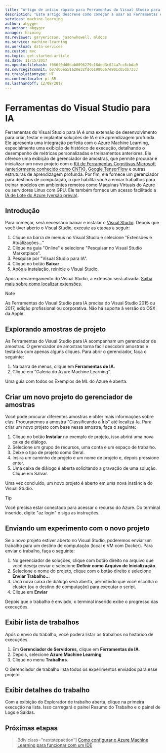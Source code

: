 ```yaml
---
title: "Artigo de início rápido para Ferramentas do Visual Studio para o Machine Learning no Azure | Microsoft Docs"
description: "Este artigo descreve como começar a usar as Ferramentas do Visual Studio para Machine Learning, desde a criação de um experimento e o treinamento de um modelo até a operacionalização de um serviço Web."
services: machine-learning
author: ahgyger
ms.author: ahgyger
manager: haining
ms.reviewer: garyericson, jasonwhowell, mldocs
ms.service: machine-learning
ms.workload: data-services
ms.custom: mvc
ms.topic: get-started-article
ms.date: 11/15/2017
ms.openlocfilehash: f066f0dd0dab0096279c18ded3c024a7cc0cbda0
ms.sourcegitcommit: b07d06ea51a20e32fdc61980667e801cb5db7333
ms.translationtype: HT
ms.contentlocale: pt-BR
ms.lasthandoff: 12/08/2017
---
```

# <a name="visual-studio-tools-for-ai"></a>Ferramentas do Visual Studio para IA
Ferramentas do Visual Studio para IA é uma extensão de desenvolvimento para criar, testar e implantar soluções de IA e de aprendizagem profunda. Ele apresenta uma integração perfeita com o Azure Machine Learning, especialmente uma exibição de histórico de execução, detalhando o desempenho de métricas personalizadas e treinamentos anteriores. Ele oferece uma exibição de gerenciador de amostras, que permite procurar e inicializar um novo projeto com o [Kit de Ferramentas Cognitivas Microsoft (anteriormente conhecido como CNTK)](http://www.microsoft.com/en-us/cognitive-toolkit), [Google TensorFlow](https://www.tensorflow.org) e outras estruturas de aprendizagem profunda. Por fim, ele fornece um gerenciador para destinos de computação, o que habilita você a enviar trabalhos para treinar modelos em ambientes remotos como Máquinas Virtuais do Azure ou servidores Linux com GPU. Ele também fornece um acesso facilitado a [IA de Lote do Azure (versão prévia)](https://docs.microsoft.com/azure/batch-ai/).
 
## <a name="getting-started"></a>Introdução 
Para começar, será necessário baixar e instalar o [Visual Studio](https://www.visualstudio.com/downloads/). Depois que você tiver aberto o Visual Studio, execute as etapas a seguir:
1. Clique na barra de menus no Visual Studio e selecione "Extensões e Atualizações..."
2. Clique na guia "Online" e selecione "Pesquisar no Visual Studio Marketplace".
3. Pesquise por "Visual Studio para IA". 
3. Clique no botão **Baixar** . 
4. Após a instalação, reinicie o Visual Studio. 

Após o recarregamento do Visual Studio, a extensão será ativada. [Saiba mais sobre como localizar extensões](hhttps://docs.microsoft.com/visualstudio/ide/finding-and-using-visual-studio-extensions).

> [!NOTE]
> As Ferramentas do Visual Studio para IA precisa do Visual Studio 2015 ou 2017, edição profissional ou corporativa. Não há suporte à versão do OSX da Apple. 


## <a name="exploring-project-samples"></a>Explorando amostras de projeto
As Ferramentas do Visual Studio para IA acompanham um gerenciador de amostras. O gerenciador de amostras torna fácil descobrir amostras e testá-las com apenas alguns cliques. Para abrir o gerenciador, faça o seguinte:   
1. Na barra de menus, clique em **Ferramentas de IA**.
2. Clique em "Galeria do Azure Machine Learning".

Uma guia com todos os Exemplos de ML do Azure é aberta.

## <a name="creating-a-new-project-from-the-sample-explorer"></a>Criar um novo projeto do gerenciador de amostras 
Você pode procurar diferentes amostras e obter mais informações sobre elas. Procuraremos a amostra "Classificando a Íris" até localizá-la. Para criar um novo projeto com base nessa amostra, faça o seguinte:
1. Clique no botão **Instalar** no exemplo de projeto, isso abrirá uma nova caixa de diálogo. 
2. Selecione um grupo de recursos, uma conta e um espaço de trabalho.
3. Deixe o tipo de projeto como Geral.
4. Insira um caminho de projeto e um nome de projeto e, depois pressione enter. 
5. Uma caixa de diálogo é aberta solicitando a gravação de uma solução. Clique em Salvar. 

Uma vez concluído, um novo projeto é aberto em uma nova instância do Visual Studio. 

> [!TIP]
> Você precisa estar conectado para acessar o recurso do Azure. Do terminal inserido, digite "az login" e siga as instruções. 

## <a name="submitting-experiment-with-the-new-project"></a>Enviando um experimento com o novo projeto
Se o novo projeto estiver aberto no Visual Studio, poderemos enviar um trabalho para um destino de computação (local e VM com Docker).
Para enviar o trabalho, faça o seguinte: 
1. No gerenciador de soluções, clique com botão direito no arquivo que você deseja enviar e selecione **Definir como Arquivo de Inicialização**.
2. Selecione o nome do projeto, clique com o botão direito e selecione **Enviar Trabalho...**
3. Uma nova caixa de diálogo será aberta, permitindo que você escolha o cluster (ou o destino de computação) para executar o script.
4. Clique em **Enviar**

Depois que o trabalho é enviado, o terminal inserido exibe o progresso das execuções.

## <a name="view-list-of-jobs"></a>Exibir lista de trabalhos
Após o envio do trabalho, você poderá listar os trabalhos no histórico de execuções.
1. Em **Gerenciador de Servidores**, clique em **Ferramentas de IA**.
2. Depois, selecione **Azure Machine Learning**
3. Clique no menu **Trabalhos**.

O Gerenciador de trabalho lista todos os experimentos enviados para esse projeto. 

## <a name="view-job-details"></a>Exibir detalhes do trabalho
Com a exibição do Explorador de trabalho aberta, clique na primeira execução na lista.
Isso carregará o painel Resumo do Trabalho e o painel de Logs e Saídas.

## <a name="next-steps"></a>Próximas etapas
> [!div class="nextstepaction"]
> [Como configurar o Azure Machine Learning para funcionar com um IDE](./how-to-configure-your-IDE.md)
